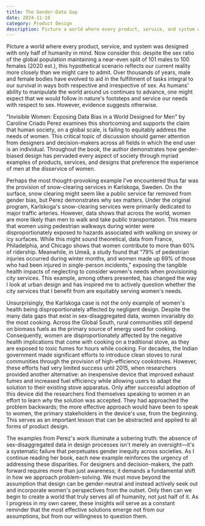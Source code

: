 ```yaml
---
title: The Gender-Data Gap
date: 2024-11-18
category: Product Design
description: Picture a world where every product, service, and system was designed with only half of humanity in mind. Now consider this hypothetical scenario is closer to fact than it is to fiction.
---
```


Picture a world where every product, service, and system was designed with only half of humanity in mind. Now consider this: despite the sex ratio of the global population maintaining a near-even split of 101 males to 100 females (2020 est.), this hypothetical scenario reflects our current reality more closely than we might care to admit. Over thousands of years, male and female bodies have evolved to aid in the fulfillment of tasks integral to our survival in ways both respective and irrespective of sex. As humans' ability to manipulate the world around us continues to advance, one might expect that we would follow in nature's footsteps and service our needs with respect to sex. However, evidence suggests otherwise.

"Invisible Women: Exposing Data Bias in a World Designed for Men" by Caroline Criado Perez examines this shortcoming and supports the claim that human society, on a global scale, is failing to equitably address the needs of women. This critical topic of discussion should garner attention from designers and decision-makers across all fields in which the end user is an individual. Throughout the book, the author demonstrates how gender-biased design has pervaded every aspect of society through myriad examples of products, services, and designs that preference the experience of men at the disservice of women.

Perhaps the most thought-provoking example I've encountered thus far was the provision of snow-clearing services in Karlskoga, Sweden. On the surface, snow clearing might seem like a public service far removed from gender bias, but Perez demonstrates why sex matters. Under the original program, Karlskoga's snow-clearing services were primarily dedicated to major traffic arteries. However, data shows that across the world, women are more likely than men to walk and take public transportation. This means that women using pedestrian walkways during winter were disproportionately exposed to hazards associated with walking on snowy or icy surfaces. While this might sound theoretical, data from France, Philadelphia, and Chicago shows that women contribute to more than 60% of ridership. Meanwhile, in Umeå, a study found that "79% of pedestrian injuries occurred during winter months, and women made up 69% of those who had been injured in single-person incidents," exposing the tangible health impacts of neglecting to consider women's needs when provisioning city services. This example, among others presented, has changed the way I look at urban design and has inspired me to actively question whether the city services that I benefit from are equitably serving women's needs.

Unsurprisingly, the Karlskoga case is not the only example of women's health being disproportionately affected by negligent design. Despite the many data gaps that exist in sex-disaggregated data, women invariably do the most cooking. Across the Global South, rural communities still depend on biomass fuels as the primary source of energy used for cooking. Consequently, women are disproportionately affected by the negative health implications that come with cooking on a traditional stove, as they are exposed to toxic fumes for hours while cooking. For decades, the Indian government made significant efforts to introduce clean stoves to rural communities through the provision of high-efficiency cookstoves. However, these efforts had very limited success until 2015, when researchers provided another alternative: an inexpensive device that improved exhaust fumes and increased fuel efficiency while allowing users to adapt the solution to their existing stove apparatus. Only after successful adoption of this device did the researchers find themselves speaking to women in an effort to learn *why* the solution was accepted. They had approached the problem backwards; the more effective approach would have been to speak to women, the primary stakeholders in the device's use, from the beginning. This serves as an important lesson that can be abstracted and applied to all forms of product design.

The examples from Perez's work illuminate a sobering truth: the absence of sex-disaggregated data in design processes isn't merely an oversight—it's a systematic failure that perpetuates gender inequity across societies. As I continue reading her book, each new example reinforces the urgency of addressing these disparities. For designers and decision-makers, the path forward requires more than just awareness; it demands a fundamental shift in how we approach problem-solving. We must move beyond the assumption that design can be gender-neutral and instead actively seek out and incorporate women's perspectives from the outset. Only then can we begin to create a world that truly serves all of humanity, not just half of it. As I progress in my own career, these insights will serve as a constant reminder that the most effective solutions emerge not from our assumptions, but from our willingness to question them.